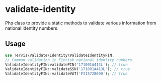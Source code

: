 # validate-identity

Php class to provide a static methods to validate various information from national identity numbers.

## Usage
```php
use Tervis\Validate\Identity\ValidateIdentityFIN;
// Common validation in Finnish national identity numbers
ValidateIdentityFIN:validatePIN('171001A413L'); // true
ValidateIdentityFIN::validateSSN('171001A413L'); // true
ValidateIdentityFIN::validateVAT('FI15728600'); // true
```